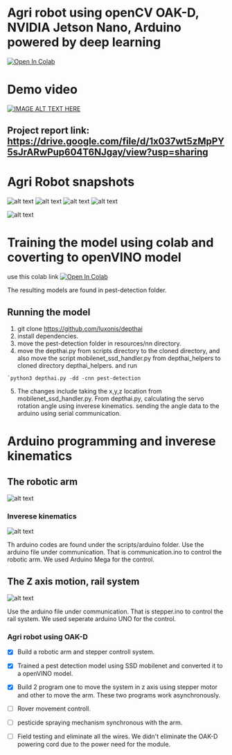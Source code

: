 # Agri robot using openCV OAK-D, NVIDIA Jetson Nano, Arduino powered by deep learning
[![Open In Colab](https://colab.research.google.com/assets/colab-badge.svg)](https://colab.research.google.com/drive/1_K5FxxWU_yEn9JHKa6AOHjoY5Z5Prclv?usp=sharing)
# Demo video
[![IMAGE ALT TEXT HERE](https://img.youtube.com/vi/lSZ1eWDyfjs/0.jpg)](https://www.youtube.com/watch?v=lSZ1eWDyfjs)
## Project report link: https://drive.google.com/file/d/1x037wt5zMpPY5sJrARwPup604T6NJgay/view?usp=sharing

# Agri Robot snapshots
![alt text](https://github.com/kishorkuttan/Agri-Robot-/blob/master/IMG_20201101_151716.JPG)
![alt text](https://github.com/kishorkuttan/Agri-Robot-/blob/master/IMG_20201101_133147.JPG)
![alt text](https://github.com/kishorkuttan/Agri-Robot-/blob/master/IMG_20201101_133209.JPG)
![alt text](https://github.com/kishorkuttan/Agri-Robot-/blob/master/IMG_20201101_135119.JPG)

![alt text](https://github.com/kishorkuttan/Agri-Robot-/blob/master/IMG_20201101_133056.jpg)
# Training the model using colab and coverting to openVINO model
use this colab link 
[![Open In Colab](https://colab.research.google.com/assets/colab-badge.svg)](https://colab.research.google.com/drive/1_K5FxxWU_yEn9JHKa6AOHjoY5Z5Prclv?usp=sharing)

The resulting models are found in pest-detection folder.
## Running the model 
1. git clone https://github.com/luxonis/depthai
2. install dependencies.
3. move the pest-detection folder in resources/nn directory.
4. move the depthai.py from scripts directory to the cloned directory, and also move the script mobilenet_ssd_handler.py from depthai_helpers to cloned directory depthai_helpers.
and run
```
`python3 depthai.py -dd -cnn pest-detection

```
5. The changes include taking the x,y,z location from mobilenet_ssd_handler.py. From depthai.py, calculating the servo rotation angle using inverese kinematics. sending the angle data to the arduino using serial communication.
# Arduino programming and inverese kinematics
## The robotic arm
![alt text](https://github.com/kishorkuttan/Agri-Robot-/blob/master/IMG_20201101_133542.JPG)

### Inverese kinematics
![alt text](https://github.com/kishorkuttan/Agri-Robot-/blob/master/Screenshot%20from%202020-10-31%2001-30-34.png)

Th arduino codes are found under the scripts/arduino folder. Use the arduino file under communication. That is communication.ino to control the robotic arm. We used Arduino Mega for the control.
## The Z axis motion, rail system

![alt text](https://github.com/kishorkuttan/Agri-Robot-/blob/master/IMG_20201101_133256.JPG)

 Use the arduino file under communication. That is stepper.ino to control the rail system. We used seperate arduino UNO for the control.
### Agri robot using OAK-D

- [x] Build a robotic arm and stepper controll system.
- [x] Trained a pest detection model using SSD mobilenet and converted it to a openVINO model.
- [x] Build 2 program one to move the system in z axis using stepper motor and other to move the arm. These two programs work asynchronously.
- [ ] Rover movement controll.
- [ ] pesticide spraying mechanism synchronous with the arm.
- [ ] Field testing and eliminate all the wires. We didn't eliminate the OAK-D powering cord due to the power need for the module.



